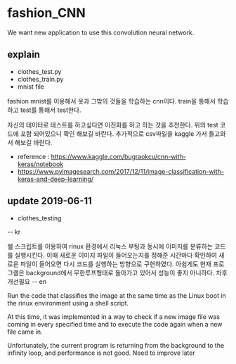 # fashion_CNN
We want new application to use this convolution neural network.

## explain
 - clothes_test.py
 - clothes_train.py
 - mnist file
 
 fashion mnist를 이용해서 옷과 그밖의 것들을 학습하는 cnn이다. train을 통해서 학습하고 test를 통해서 test한다.

 자신의 데이터로 테스트를 하고싶다면 이진화를 하고 하는 것을 추천한다. 위의 test 코드에 포함 되어있으니 확인 해보길 바란다.
 추가적으로 csv파일을 kaggle 가서 들고와서 해보길 바란다.


 - reference : https://www.kaggle.com/bugraokcu/cnn-with-keras/notebook
 - https://www.pyimagesearch.com/2017/12/11/image-classification-with-keras-and-deep-learning/

 ## update 2019-06-11
 
 - clothes_testing

 -- kr

 쉘 스크립트를 이용하여 rinux 환경에서 리눅스 부팅과 동시에 이미지를 분류하는 코드를 실행시킨다.
 이때 새로운 이미지 파일이 들어오는지를 정해준 시간마다 확인하여 새로운 파일이 들어오면 다시 코드를 실행하는 방향으로 구현하였다.
 아쉽게도 현재 프로그램은 background에서 무한루프형태로 돌아가고 있어서 성능이 좋지 아니하다. 차후 개선필요
 -- en

 Run the code that classifies the image at the same time as the Linux boot in the rinux environment using a shell script.
 
 At this time, it was implemented in a way to check if a new image file was coming in every specified time and to execute the code again when a new file came in.
 
 Unfortunately, the current program is returning from the background to the infinity loop, and performance is not good. Need to improve later
 
 

